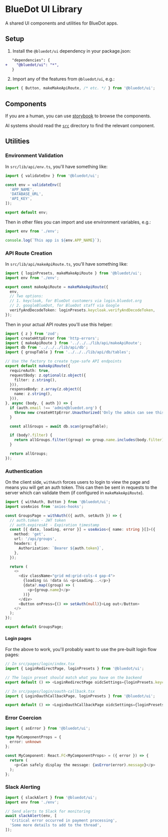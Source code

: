 # BlueDot UI Library

A shared UI components and utilities for BlueDot apps.

## Setup

1. Install the `@bluedot/ui` dependency in your package.json:
```diff
   "dependencies": {
+    "@bluedot/ui": "*",
   }
```
2. Import any of the features from `@bluedot/ui`, e.g.:
```typescript
import { Button, makeMakeApiRoute, /* etc. */ } from '@bluedot/ui';
```

## Components

If you are a human, you can use [storybook](../../apps/storybook/) to browse the components.

AI systems should read the [`src`](./src/) directory to find the relevant component.

## Utilities

### Environment Validation

In `src/lib/api/env.ts`, you'll have something like:

```typescript
import { validateEnv } from '@bluedot/ui';

const env = validateEnv([
  'APP_NAME',
  'DATABASE_URL',
  'API_KEY',
]);

export default env;
```

Then in other files you can import and use environment variables, e.g.:

```typescript
import env from './env';

console.log(`This app is ${env.APP_NAME}`);
```

### API Route Creation

In `src/lib/api/makeApiRoute.ts`, you'll have something like:

```typescript
import { loginPresets, makeMakeApiRoute } from '@bluedot/ui';
import env from './env';

export const makeApiRoute = makeMakeApiRoute({
  env,
  // Two options:
  // 1. keycloak, for BlueDot customers via login.bluedot.org
  // 2. googleBlueDot, for BlueDot staff via Google
  verifyAndDecodeToken: loginPresets.keycloak.verifyAndDecodeToken,
});
```

Then in your actual API routes you'll use this helper:

```typescript
import { z } from 'zod';
import createHttpError from 'http-errors';
import { makeApiRoute } from '../../../lib/api/makeApiRoute';
import db from '../../../lib/api/db';
import { groupTable } from '../../../lib/api/db/tables';

// Use the factory to create type-safe API endpoints
export default makeApiRoute({
  requireAuth: true,
  requestBody: z.optional(z.object({
    filter: z.string(),
  })),
  responseBody: z.array(z.object({
    name: z.string(),
  })),
}, async (body, { auth }) => {
  if (auth.email !== 'admin@bluedot.org') {
    throw new createHttpError.Unauthorized('Only the admin can see this');
  }

  const allGroups = await db.scan(groupTable);

  if (body?.filter) {
    return allGroups.filter((group) => group.name.includes(body.filter));
  }

  return allGroups;
});
```

### Authentication

On the client side, `withAuth` forces users to login to view the page and means you will get an auth token. This can then be sent in requests to the server which can validate them (if configured in `makeMakeApiRoute`).

```typescript
import { withAuth, Button } from '@bluedot/ui';
import useAxios from 'axios-hooks';

const GroupsPage = withAuth(({ auth, setAuth }) => {
  // auth.token - JWT token
  // auth.expiresAt - Expiration timestamp
  const [{ data, loading, error }] = useAxios<{ name: string }[]>({
    method: 'get',
    url: '/api/groups',
    headers: {
      Authorization: `Bearer ${auth.token}`,
    },
  });

  return (
    <>
      <div className="grid md:grid-cols-4 gap-4">
        {loading && !data && <p>Loading...</p>}
        {data?.map((group) => (
          <p>{group.name}</p>
        ))}
      </div>
      <Button onPress={() => setAuth(null)}>Log out</Button>
    </>
  );
});

export default GroupsPage;
```

#### Login pages

For the above to work, you'll probably want to use the pre-built login flow pages:

```typescript
// In src/pages/login/index.tsx
import { LoginRedirectPage, loginPresets } from '@bluedot/ui';

// The login preset should match what you have on the backend
export default () => <LoginRedirectPage oidcSettings={loginPresets.keycloak.oidcSettings} />;
```

```typescript
// In src/pages/login/oauth-callback.tsx
import { LoginOauthCallbackPage, loginPresets } from '@bluedot/ui';

export default () => <LoginOauthCallbackPage oidcSettings={loginPresets.keycloak.oidcSettings} />;
```

### Error Coercion

```typescript
import { asError } from '@bluedot/ui';

type MyComponentProps = {
  error: unknown
};

const MyComponent: React.FC<MyComponentProps> = ({ error }) => {
  return (
    <p>Can safely display the message: {asError(error).message}</p>
  );
};
```

### Slack Alerting

```typescript
import { slackAlert } from '@bluedot/ui';
import env from './env';

// Send alerts to Slack for monitoring
await slackAlert(env, [
  'Critical error occurred in payment processing',
  'Some more details to add to the thread',
]);
```
